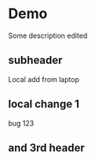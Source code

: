 # Demo

Some description
edited

## subheader
Local add from laptop

## local change 1 
bug 123

## and 3rd header